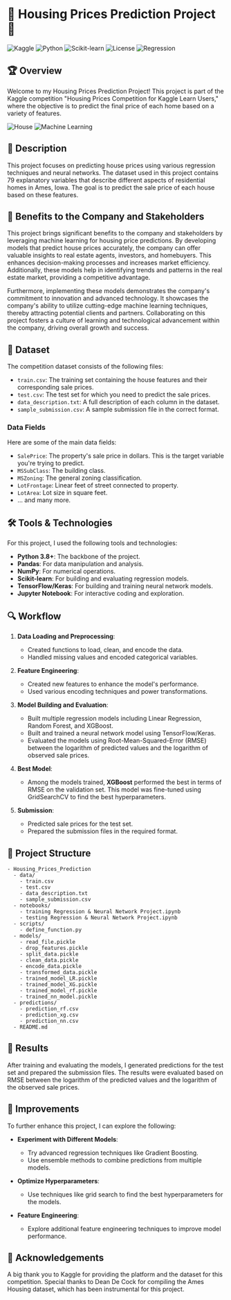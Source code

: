 # 🏡 Housing Prices Prediction Project 🏡

![Kaggle](https://img.shields.io/badge/Kaggle-Competition-blue) ![Python](https://img.shields.io/badge/Python-3.8%2B-brightgreen) ![Scikit-learn](https://img.shields.io/badge/Scikit--learn-0.24.2-yellow) ![License](https://img.shields.io/badge/License-MIT-orange) ![Regression](https://img.shields.io/badge/Regression-Model-red)

## 🏆 Overview
Welcome to my Housing Prices Prediction Project! This project is part of the Kaggle competition "Housing Prices Competition for Kaggle Learn Users," where the objective is to predict the final price of each home based on a variety of features.

![House](https://img.shields.io/badge/House-Pricing-yellow) ![Machine Learning](https://img.shields.io/badge/Machine%20Learning-Regression-blue)

## 📜 Description
This project focuses on predicting house prices using various regression techniques and neural networks. The dataset used in this project contains 79 explanatory variables that describe different aspects of residential homes in Ames, Iowa. The goal is to predict the sale price of each house based on these features.

## 🏢 Benefits to the Company and Stakeholders

This project brings significant benefits to the company and stakeholders by leveraging machine learning for housing price predictions. By developing models that predict house prices accurately, the company can offer valuable insights to real estate agents, investors, and homebuyers. This enhances decision-making processes and increases market efficiency. Additionally, these models help in identifying trends and patterns in the real estate market, providing a competitive advantage.

Furthermore, implementing these models demonstrates the company's commitment to innovation and advanced technology. It showcases the company's ability to utilize cutting-edge machine learning techniques, thereby attracting potential clients and partners. Collaborating on this project fosters a culture of learning and technological advancement within the company, driving overall growth and success.

## 💾 Dataset
The competition dataset consists of the following files:
- `train.csv`: The training set containing the house features and their corresponding sale prices.
- `test.csv`: The test set for which you need to predict the sale prices.
- `data_description.txt`: A full description of each column in the dataset.
- `sample_submission.csv`: A sample submission file in the correct format.

### Data Fields
Here are some of the main data fields:
- `SalePrice`: The property's sale price in dollars. This is the target variable you're trying to predict.
- `MSSubClass`: The building class.
- `MSZoning`: The general zoning classification.
- `LotFrontage`: Linear feet of street connected to property.
- `LotArea`: Lot size in square feet.
- ... and many more.

## 🛠 Tools & Technologies
For this project, I used the following tools and technologies:
- **Python 3.8+**: The backbone of the project.
- **Pandas**: For data manipulation and analysis.
- **NumPy**: For numerical operations.
- **Scikit-learn**: For building and evaluating regression models.
- **TensorFlow/Keras**: For building and training neural network models.
- **Jupyter Notebook**: For interactive coding and exploration.

## 🔍 Workflow

1. **Data Loading and Preprocessing**:
   - Created functions to load, clean, and encode the data.
   - Handled missing values and encoded categorical variables.

2. **Feature Engineering**:
   - Created new features to enhance the model's performance.
   - Used various encoding techniques and power transformations.

3. **Model Building and Evaluation**:
   - Built multiple regression models including Linear Regression, Random Forest, and XGBoost.
   - Built and trained a neural network model using TensorFlow/Keras.
   - Evaluated the models using Root-Mean-Squared-Error (RMSE) between the logarithm of predicted values and the logarithm of observed sale prices.


4. **Best Model**:
   - Among the models trained, **XGBoost** performed the best in terms of RMSE on the validation set. This model was fine-tuned using GridSearchCV to find the best hyperparameters.
     
5. **Submission**:
   - Predicted sale prices for the test set.
   - Prepared the submission files in the required format.

## 📂 Project Structure
```
- Housing_Prices_Prediction
  - data/
    - train.csv
    - test.csv
    - data_description.txt
    - sample_submission.csv
  - notebooks/
    - training Regression & Neural Network Project.ipynb
    - testing Regression & Neural Network Project.ipynb
  - scripts/
    - define_function.py
  - models/
    - read_file.pickle
    - drop_features.pickle
    - split_data.pickle
    - clean_data.pickle
    - encode_data.pickle
    - transformed_data.pickle
    - trained_model_LR.pickle
    - trained_model_XG.pickle
    - trained_model_rf.pickle
    - trained_nn_model.pickle
  - predictions/
    - prediction_rf.csv
    - prediction_xg.csv
    - prediction_nn.csv
  - README.md
```

## 🎯 Results
After training and evaluating the models, I generated predictions for the test set and prepared the submission files. The results were evaluated based on RMSE between the logarithm of the predicted values and the logarithm of the observed sale prices.

## 🌟 Improvements
To further enhance this project, I can explore the following:
- **Experiment with Different Models**:
  - Try advanced regression techniques like Gradient Boosting.
  - Use ensemble methods to combine predictions from multiple models.

- **Optimize Hyperparameters**:
  - Use techniques like grid search to find the best hyperparameters for the models.

- **Feature Engineering**:
  - Explore additional feature engineering techniques to improve model performance.

## 🙏 Acknowledgements
A big thank you to Kaggle for providing the platform and the dataset for this competition. Special thanks to Dean De Cock for compiling the Ames Housing dataset, which has been instrumental for this project.
